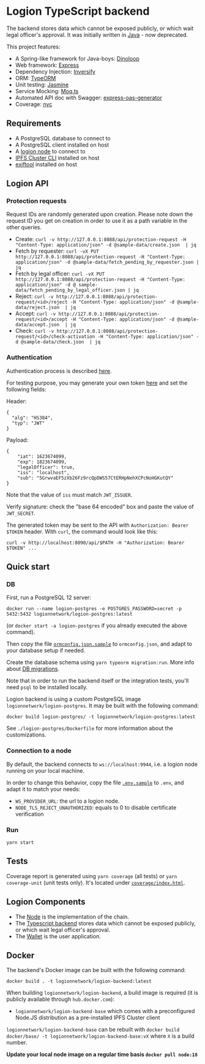 # Logion TypeScript backend

The backend stores data which cannot be exposed publicly, or which wait legal officer's approval.
It was initially written in [Java]((https://github.com/logion-network/logion-backend-java)) - now deprecated.

This project features:

- A Spring-like framework for Java-boys: [Dinoloop](https://github.com/ParallelTask/dinoloop)
- Web framework: [Express](https://expressjs.com/)
- Dependency Injection: [Inversify](https://inversify.io/)
- ORM: [TypeORM](https://typeorm.io/)
- Unit testing: [Jasmine](https://jasmine.github.io/pages/getting_started.html)
- Service Mocking: [Moq.ts](https://dvabuzyarov.github.io/moq.ts/)
- Automated API doc with Swagger: [express-oas-generator](https://github.com/mpashkovskiy/express-oas-generator#express-oas-generator)
- Coverage: [nyc](https://github.com/istanbuljs/nyc#nyc)

## Requirements

- A PostgreSQL database to connect to
- A PostgreSQL client installed on host
- A [logion node](https://github.com/logion-network/logion-node) to connect to
- [IPFS Cluster CLI](https://dist.ipfs.io/#ipfs-cluster-ctl) installed on host
- [exiftool](https://exiftool.org/) installed on host

## Logion API

### Protection requests

Request IDs are randomly generated upon creation. Please note down the request ID you get on creation in order to use
it as a path variable in the other queries.

- Create: `curl -v http://127.0.0.1:8088/api/protection-request -H "Content-Type: application/json" -d @sample-data/create.json  | jq`
- Fetch by requester: `curl -vX PUT http://127.0.0.1:8088/api/protection-request -H "Content-Type: application/json" -d @sample-data/fetch_pending_by_requester.json | jq`
- Fetch by legal officer: `curl -vX PUT http://127.0.0.1:8088/api/protection-request -H "Content-Type: application/json" -d @ sample-data/fetch_pending_by_legal_officer.json | jq`
- Reject: `curl -v http://127.0.0.1:8088/api/protection-request/<id>/reject -H "Content-Type: application/json" -d @sample-data/reject.json  | jq`
- Accept: `curl -v http://127.0.0.1:8088/api/protection-request/<id>/accept -H "Content-Type: application/json" -d @sample-data/accept.json  | jq`
- Check: `curl -v http://127.0.0.1:8088/api/protection-request/<id>/check-activation -H "Content-Type: application/json" -d @sample-data/check.json  | jq`

### Authentication
Authentication process is described [here](doc/Authentication.md).

For testing purpose, you may generate your own token [here](https://jwt.io/) and set the following fields:

Header:
```
{
  "alg": "HS384",
  "typ": "JWT"
}
```

Payload:
```
{
    "iat": 1623674099,
    "exp": 1823674099,
    "legalOfficer": true,
    "iss": "localhost",
    "sub": "5GrwvaEF5zXb26Fz9rcQpDWS57CtERHpNehXCPcNoHGKutQY"
}
```
Note that the value of `iss` must match `JWT_ISSUER`.

Verify signature: check the "base 64 encoded" box and paste the value of `JWT_SECRET`.

The generated token may be sent to the API with `Authorization: Bearer $TOKEN` header. With `curl`, the command would look like this:
```
curl -v http://localhost:8090/api/$PATH -H "Authorization: Bearer $TOKEN" ...
```

## Quick start

### DB
First, run a PostgreSQL 12 server:

`docker run --name logion-postgres -e POSTGRES_PASSWORD=secret -p 5432:5432 logionnetwork/logion-postgres:latest`

(or `docker start -a logion-postgres` if you already executed the above command).

Then copy the file [`ormconfig.json.sample`](ormconfig.json.sample) to `ormconfig.json`, and adapt to your database setup if needed.

Create the database schema using `yarn typeorm migration:run`. More info about [DB migrations](doc/DbMigration.md).

Note that in order to run the backend itself or the integration tests, you'll need `psql` to be installed locally.

Logion backend is using a custom PostgreSQL image `logionnetwork/logion-postgres`. It may be built with the following command:

`docker build logion-postgres/ -t logionnetwork/logion-postgres:latest`

See `./logion-postgres/Dockerfile` for more information about the customizations.

### Connection to a node

By default, the backend connects to `ws://localhost:9944`, i.e. a logion node running on your local machine.

In order to change this behavior, copy the file [`.env.sample`](.env.sample) to `.env`, and adapt it to match your needs:
* `WS_PROVIDER_URL`: the url to a logion node.
* `NODE_TLS_REJECT_UNAUTHORIZED`: equals to 0 to disable certificate verification

### Run
`yarn start`

## Tests
Coverage report is generated using `yarn coverage` (all tests) or `yarn coverage-unit` (unit tests only).
It's located under [`coverage/index.html`](coverage/index.html).


## Logion Components

* The [Node](https://github.com/logion-network/logion-node) is the implementation of the chain.
* The [Typescript backend](https://github.com/logion-network/logion-backend-ts) stores data which cannot be exposed publicly, or which wait legal officer's approval.
* The [Wallet](https://github.com/logion-network/logion-wallet) is the user application.

## Docker

The backend's Docker image can be built with the following command:

`docker build . -t logionnetwork/logion-backend:latest`

When building `logionnetwork/logion-backend`, a build image is required (it is publicly available through `hub.docker.com`):

- `logionnetwork/logion-backend-base` which comes with a preconfigured Node.JS distribution as a pre-installed IPFS Cluster client

`logionnetwork/logion-backend-base` can be rebuilt with `docker build docker/base/ -t logionnetwork/logion-backend-base:vX`
where `X` is a build number.

**Update your local node image on a regular time basis `docker pull node:18`**
